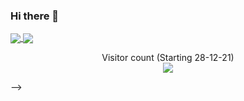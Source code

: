 ### Hi there 👋

<!--
**austrisu/austrisu** is a ✨ _special_ ✨ repository because its `README.md` (this file) appears on your GitHub profile.

Here are some ideas to get you started:

- 🔭 I’m currently working on ...
- 🌱 I’m currently learning ...
- 👯 I’m looking to collaborate on ...
- 🤔 I’m looking for help with ...
- 💬 Ask me about ...
- 📫 How to reach me: ...
- 😄 Pronouns: ...
- ⚡ Fun fact: ...
-->

<a href="https://github.com/austrisu">
  <img align="center" src="https://github-readme-stats.vercel.app/api/top-langs/?username=austrisu&count_private=true&show_icons=true&theme=chartreuse-dark" />
</a>
<a href="https://github.com/austrisu">
  <img align="center" src="https://github-readme-stats.vercel.app/api?username=austrisu&count_private=true&show_icons=true&theme=chartreuse-dark" />
</a>

<p align="center"> 
  Visitor count (Starting 28-12-21)<br>
  <img src="https://profile-counter.glitch.me/austrisu/count.svg" />
</p>

-->
